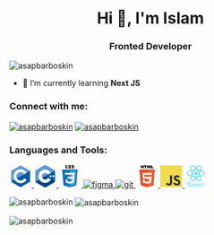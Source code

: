 <h1 align="center">Hi 👋, I'm Islam</h1>
<h3 align="center">Fronted Developer</h3>

<p align="left"> <img src="https://komarev.com/ghpvc/?username=asapbarboskin&label=Profile%20views&color=0e75b6&style=flat" alt="asapbarboskin" /> </p>

- 🌱 I’m currently learning **Next JS**

<h3 align="left">Connect with me:</h3>
<p align="left">
<a href="https://linkedin.com/in/asapbarboskin" target="blank"><img align="center" src="https://raw.githubusercontent.com/rahuldkjain/github-profile-readme-generator/master/src/images/icons/Social/linked-in-alt.svg" alt="asapbarboskin" height="30" width="40" /></a>
<a href="https://instagram.com/asapbarboskin" target="blank"><img align="center" src="https://raw.githubusercontent.com/rahuldkjain/github-profile-readme-generator/master/src/images/icons/Social/instagram.svg" alt="asapbarboskin" height="30" width="40" /></a>
</p>

<h3 align="left">Languages and Tools:</h3>
<p align="left"> <a href="https://www.cprogramming.com/" target="_blank" rel="noreferrer"> <img src="https://raw.githubusercontent.com/devicons/devicon/master/icons/c/c-original.svg" alt="c" width="40" height="40"/> </a> <a href="https://www.w3schools.com/cpp/" target="_blank" rel="noreferrer"> <img src="https://raw.githubusercontent.com/devicons/devicon/master/icons/cplusplus/cplusplus-original.svg" alt="cplusplus" width="40" height="40"/> </a> <a href="https://www.w3schools.com/css/" target="_blank" rel="noreferrer"> <img src="https://raw.githubusercontent.com/devicons/devicon/master/icons/css3/css3-original-wordmark.svg" alt="css3" width="40" height="40"/> </a> <a href="https://www.figma.com/" target="_blank" rel="noreferrer"> <img src="https://www.vectorlogo.zone/logos/figma/figma-icon.svg" alt="figma" width="40" height="40"/> </a> <a href="https://git-scm.com/" target="_blank" rel="noreferrer"> <img src="https://www.vectorlogo.zone/logos/git-scm/git-scm-icon.svg" alt="git" width="40" height="40"/> </a> <a href="https://www.w3.org/html/" target="_blank" rel="noreferrer"> <img src="https://raw.githubusercontent.com/devicons/devicon/master/icons/html5/html5-original-wordmark.svg" alt="html5" width="40" height="40"/> </a> <a href="https://developer.mozilla.org/en-US/docs/Web/JavaScript" target="_blank" rel="noreferrer"> <img src="https://raw.githubusercontent.com/devicons/devicon/master/icons/javascript/javascript-original.svg" alt="javascript" width="40" height="40"/> </a> <a href="https://reactjs.org/" target="_blank" rel="noreferrer"> <img src="https://raw.githubusercontent.com/devicons/devicon/master/icons/react/react-original-wordmark.svg" alt="react" width="40" height="40"/> </a> </p>

<p><img align="left" src="https://github-readme-stats.vercel.app/api/top-langs?username=asapbarboskin&show_icons=true&locale=en&layout=compact" alt="asapbarboskin" /></p>

<p>&nbsp;<img align="center" src="https://github-readme-stats.vercel.app/api?username=asapbarboskin&show_icons=true&locale=en" alt="asapbarboskin" /></p>

<p><img align="center" src="https://github-readme-streak-stats.herokuapp.com/?user=asapbarboskin&" alt="asapbarboskin" /></p>
